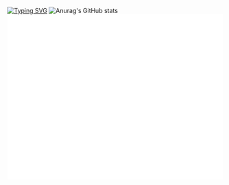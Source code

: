 [![Typing SVG](https://readme-typing-svg.herokuapp.com?font=Fira+Code&pause=1000&color=F78096&center=true&vCenter=true&multiline=true&width=500&height=120&lines=%E4%BD%A0%E5%A5%BD%EF%BC%8C%E8%BF%99%E9%87%8C%E6%98%AF%E6%96%B0%E6%89%8B%E5%BC%80%E5%8F%91%E8%80%85LAFzi-U)](https://git.io/typing-svg)
![Anurag's GitHub stats](https://github-readme-stats.vercel.app/api?username=LAFzi-U)
![Metrics](/github-metrics.svg)
